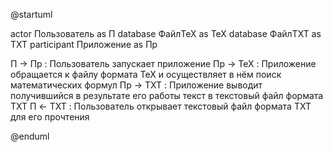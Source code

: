 @startuml

actor Пользователь as П
database ФайлTeX as TeX
database  ФайлTXT as TXT
participant Приложение as Пр

П -> Пр : Пользователь запускает приложение
Пр -> TeX : Приложение обращается к файлу формата TeX и осуществляет в нём поиск математических формул
Пр -> TXT : Приложение выводит получившийся в результате его работы текст в текстовый файл формата TXT
П <- TXT : Пользователь открывает текстовый файл формата TXT для его прочтения

@enduml